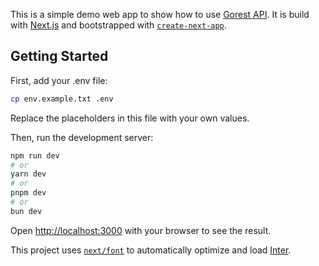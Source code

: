 This is a simple demo web app to show how to use [Gorest API](https://gorest.co.in/). It is build with [Next.js](https://nextjs.org) and bootstrapped with [`create-next-app`](https://nextjs.org/docs/app/api-reference/cli/create-next-app).

## Getting Started

First, add your .env file:

```bash
cp env.example.txt .env
```

Replace the placeholders in this file with your own values.

Then, run the development server:

```bash
npm run dev
# or
yarn dev
# or
pnpm dev
# or
bun dev
```

Open [http://localhost:3000](http://localhost:3000) with your browser to see the result.

This project uses [`next/font`](https://nextjs.org/docs/app/building-your-application/optimizing/fonts) to automatically optimize and load [Inter](https://fonts.google.com/specimen/Inter).
